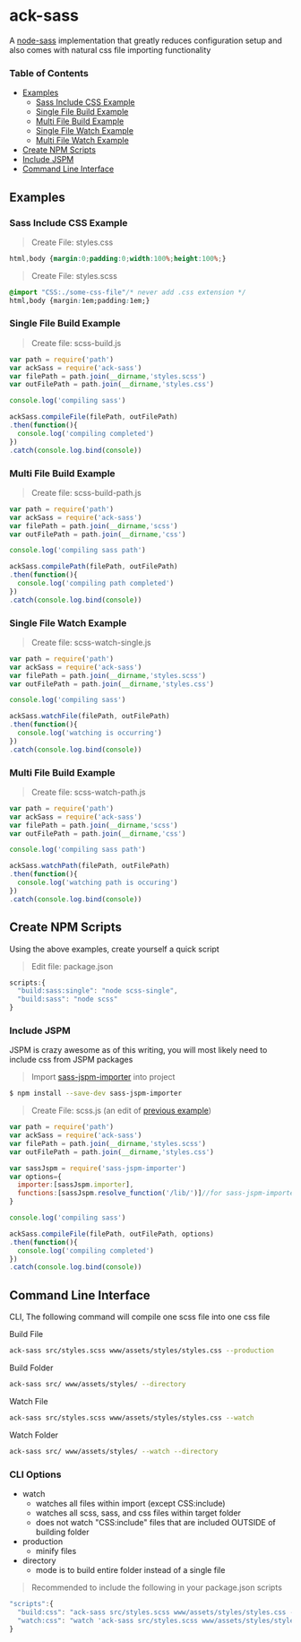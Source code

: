 # ack-sass
A [node-sass](https://www.npmjs.com/package/node-sass) implementation that greatly reduces configuration setup and also comes with natural css file importing functionality

### Table of Contents
- [Examples](#examples)
  - [Sass Include CSS Example](#sass-include-css-example)
  - [Single File Build Example](#single-file-build-example)
  - [Multi File Build Example](#multi-file-build-example)
  - [Single File Watch Example](#single-file-watch-example)
  - [Multi File Watch Example](#multi-file-watch-example)
- [Create NPM Scripts](#create-npm-scripts)
- [Include JSPM](#include-jspm)
- [Command Line Interface](#command-line-interface)

## Examples

### Sass Include CSS Example

> Create File: styles.css

```css
html,body {margin:0;padding:0;width:100%;height:100%;}
```

> Create File: styles.scss

```css
@import "CSS:./some-css-file"/* never add .css extension */
html,body {margin:1em;padding:1em;}
```

### Single File Build Example
> Create file: scss-build.js

```javascript
var path = require('path')
var ackSass = require('ack-sass')
var filePath = path.join(__dirname,'styles.scss')
var outFilePath = path.join(__dirname,'styles.css')

console.log('compiling sass')

ackSass.compileFile(filePath, outFilePath)
.then(function(){
  console.log('compiling completed')
})
.catch(console.log.bind(console))
```

### Multi File Build Example
> Create file: scss-build-path.js

```javascript
var path = require('path')
var ackSass = require('ack-sass')
var filePath = path.join(__dirname,'scss')
var outFilePath = path.join(__dirname,'css')

console.log('compiling sass path')

ackSass.compilePath(filePath, outFilePath)
.then(function(){
  console.log('compiling path completed')
})
.catch(console.log.bind(console))
```

### Single File Watch Example
> Create file: scss-watch-single.js

```javascript
var path = require('path')
var ackSass = require('ack-sass')
var filePath = path.join(__dirname,'styles.scss')
var outFilePath = path.join(__dirname,'styles.css')

console.log('compiling sass')

ackSass.watchFile(filePath, outFilePath)
.then(function(){
  console.log('watching is occurring')
})
.catch(console.log.bind(console))
```

### Multi File Build Example
> Create file: scss-watch-path.js

```javascript
var path = require('path')
var ackSass = require('ack-sass')
var filePath = path.join(__dirname,'scss')
var outFilePath = path.join(__dirname,'css')

console.log('compiling sass path')

ackSass.watchPath(filePath, outFilePath)
.then(function(){
  console.log('watching path is occuring')
})
.catch(console.log.bind(console))
```

## Create NPM Scripts
Using the above examples, create yourself a quick script

> Edit file: package.json
```javascript
scripts:{
  "build:sass:single": "node scss-single",
  "build:sass": "node scss"
}
```

### Include JSPM
JSPM is crazy awesome as of this writing, you will most likely need to include css from JSPM packages

> Import [sass-jspm-importer](https://www.npmjs.com/package/sass-jspm-importer) into project

```bash
$ npm install --save-dev sass-jspm-importer
```

> Create File: scss.js (an edit of [previous example](#single-file-build-example))

```javascript
var path = require('path')
var ackSass = require('ack-sass')
var filePath = path.join(__dirname,'styles.scss')
var outFilePath = path.join(__dirname,'styles.css')

var sassJspm = require('sass-jspm-importer')
var options={
  importer:[sassJspm.importer],
  functions:[sassJspm.resolve_function('/lib/')]//for sass-jspm-importer
}

console.log('compiling sass')

ackSass.compileFile(filePath, outFilePath, options)
.then(function(){
  console.log('compiling completed')
})
.catch(console.log.bind(console))
```

## Command Line Interface
CLI, The following command will compile one scss file into one css file

Build File
```bash
ack-sass src/styles.scss www/assets/styles/styles.css --production
```

Build Folder
```bash
ack-sass src/ www/assets/styles/ --directory
```

Watch File
```bash
ack-sass src/styles.scss www/assets/styles/styles.css --watch
```

Watch Folder
```bash
ack-sass src/ www/assets/styles/ --watch --directory
```

### CLI Options

- watch
  - watches all files within import (except CSS:include)
  - watches all scss, sass, and css files within target folder
  - does not watch "CSS:include" files that are included OUTSIDE of building folder
- production
  - minify files
- directory
  - mode is to build entire folder instead of a single file

> Recommended to include the following in your package.json scripts
```javascript
"scripts":{
  "build:css": "ack-sass src/styles.scss www/assets/styles/styles.css --production",
  "watch:css": "watch 'ack-sass src/styles.scss www/assets/styles/styles.css' src/scss"
}
```
